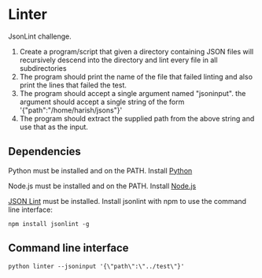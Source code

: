 Linter
=========

JsonLint challenge. 

1. Create a program/script that given a directory containing JSON files will recursively descend into the directory and lint every file in all subdirectories
2. The program should print the name of the file that failed linting and also print the lines that failed the test.
3. The program should accept a single argument named "jsoninput". the argument should accept a single string of the form '{\"path\":\"/home/harish/jsons\"}'
4. The program should extract the supplied path from the above string and use that as the input.

## Dependencies

Python must be installed and on the PATH.  Install [Python](https://www.python.org/)

Node.js must be installed and on the PATH. Install [Node.js](https://nodejs.org/)

[JSON Lint](http://zaach.github.com/jsonlint/) must be installed.  Install jsonlint with npm to use the command line interface:

    npm install jsonlint -g

## Command line interface
	
	python linter --jsoninput '{\"path\":\"../test\"}'





